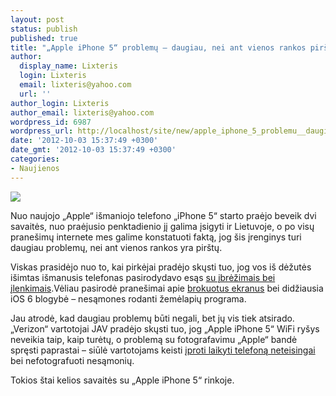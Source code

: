 ```yaml
---
layout: post
status: publish
published: true
title: "„Apple iPhone 5“ problemų – daugiau, nei ant vienos rankos pirštų"
author:
  display_name: Lixteris
  login: Lixteris
  email: lixteris@yahoo.com
  url: ''
author_login: Lixteris
author_email: lixteris@yahoo.com
wordpress_id: 6987
wordpress_url: http://localhost/site/new/apple_iphone_5_problemu__daugiau_nei_ant_vienos_rankos_pirstu/
date: '2012-10-03 15:37:49 +0300'
date_gmt: '2012-10-03 15:37:49 +0300'
categories:
- Naujienos
---
```

<p><div class="imgright"><img src="http://technews.lt/upload/iphone5-front-back.jpg"  /></div></p>
<p>
	Nuo naujojo &bdquo;Apple&ldquo; i&scaron;maniojo telefono &bdquo;iPhone 5&ldquo; starto praėjo beveik dvi savaitės, nuo praėjusio penktadienio jį galima įsigyti ir Lietuvoje, o po visų prane&scaron;imų internete mes galime konstatuoti faktą, jog &scaron;is įrenginys turi daugiau problemų, nei ant vienos rankos yra pir&scaron;tų.</p>
<p>
	Viskas prasidėjo nuo to, kai pirkėjai pradėjo skųsti tuo, jog vos i&scaron; dėžutės i&scaron;imtas i&scaron;manusis telefonas pasirodydavo esąs <a class="ns" href=" http://www.technews.lt/naujiena/n/a/naujas_iphone__naujas_galvos_skausmas_pirkejams.html">su įbrėžimais bei įlenkimais</a>.Vėliau pasirodė prane&scaron;imai apie <a class="ns" href=" http://www.technews.lt/naujiena/n/a/apple_iphone_5_pirkejai_skundzias_ir_ekranu_trys_video.html">brokuotus ekranus</a> bei didžiausia iOS 6 blogybė &ndash; nesąmones rodanti žemėlapių programa.</p>
<p>
	Jau atrodė, kad daugiau problemų būti negali, bet jų vis tiek atsirado. &bdquo;Verizon&ldquo; vartotojai JAV pradėjo skųsti tuo, jog &bdquo;Apple iPhone 5&ldquo; WiFi ry&scaron;ys neveikia taip, kaip turėtų, o problemą su fotografavimu &bdquo;Apple&ldquo; bandė spręsti paprastai &ndash; siūlė vartotojams keisti <a class="ns" href=" http://www.15min.lt/mokslasit/straipsnis/technologijos/apple-vel-aiskina-kad-zmones-neteisingai-laiko-iphone-5-sikart-fotografuodami-646-260764">įproti laikyti telefoną neteisingai</a> bei nefotografuoti nesąmonių.</p>
<p>
	Tokios &scaron;tai kelios savaitės su &bdquo;Apple iPhone 5&ldquo; rinkoje.</p>
